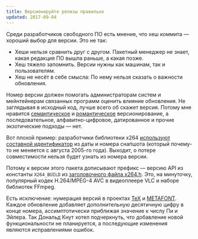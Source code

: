 ```yaml
---
title: Версионируйте релизы правильно
updated: 2017-09-04
---
```


Среди разработчиков свободного ПО есть мнение, что хеш коммита — хороший выбор для версии. Это не так:

- Хеши нельзя сравнить друг с другом. Пакетный менеджер не знает, какая редакция ПО вышла раньше, а какая позже.
- Хеш тяжело запомнить. Версии нужны как машинам, так и пользователям.
- Хеш не несёт в себе смысла: По нему нельзя сказать о важности обновления.

Номер версии должен помогать администраторам систем и мейнтейнерам связанных программ оценить влияние обновления. Не заглядывая в исходный код, лучше всего об скажет версия. Потому мне нравится [семантическое](http://semver.org/) и [романтическое](http://dafoster.net/articles/2015/03/14/semantic-versioning-vs-romantic-versioning/) версионирование, а последовательное, алфавитно-цифровое, датированное и прочие экзотические подходы — нет.

Вот плохой пример: разработчики библиотеки x264 [используют составной идентификатор](https://download.videolan.org/x264/snapshots/) из даты и номера снапшота (который почему-то не меняется с августа 2005-го года). Выходит, о потере совместимости нельзя будет узнать из номера версии.

Потому к версии этого пакета дописывают префикс — версию API из константы `X264_BUILD` из [заголовочного файла x264.h](https://git.videolan.org/?p=x264.git;a=blob;f=x264.h). Это, на минуточку, популярный кодек H.264/MPEG-4 AVC в видеоплеере VLC и наборе библиотек FFmpeg.

Есть исключение: нумерация версий в проектах [TeX](https://www.tug.org/) и [METAFONT](https://www.ctan.org/pkg/metafont). Каждое обновление добавляет дополнительную десятичную цифру в конце номера, ассимптотически приближая значение к числу Пи и Эйлера. Так Дональд Кнут хотел подчеркнуть, что добавление новой функциональности не планируется, а последующие изменения являются исправлениями ошибок.
